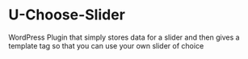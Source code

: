 U-Choose-Slider
===============

WordPress Plugin that simply stores data for a slider and then gives a template tag so that you can use your own slider of choice